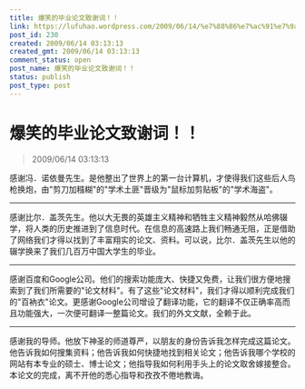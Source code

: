 ```yaml
---
title: 爆笑的毕业论文致谢词！！
link: https://lufuhao.wordpress.com/2009/06/14/%e7%88%86%e7%ac%91%e7%9a%84%e6%af%95%e4%b8%9a%e8%ae%ba%e6%96%87%e8%87%b4%e8%b0%a2%e8%af%8d%ef%bc%81%ef%bc%81/
post_id: 230
created: 2009/06/14 03:13:13
created_gmt: 2009/06/14 03:13:13
comment_status: open
post_name: 爆笑的毕业论文致谢词！！
status: publish
post_type: post
---
```


# 爆笑的毕业论文致谢词！！

> 2009/06/14 03:13:13

 

感谢冯．诺依曼先生。是他整出了世界上的第一台计算机，才使得我们这些后人鸟枪换炮，由"剪刀加糨糊"的"学术土匪"晋级为"鼠标加剪贴板"的"学术海盗"。

***

感谢比尔．盖茨先生。他以大无畏的英雄主义精神和牺牲主义精神毅然从哈佛辍学，将人类的历史推进到了信息时代。在信息的高速路上我们畅通无阻，正是借助了网络我们才得以找到了丰富翔实的论文、资料。可以说，比尔．盖茨先生以他的辍学换来了我们几百万中国大学生的毕业。

***

感谢百度和Google公司。他们的搜索功能庞大、快捷又免费，让我们很方便地搜索到了我们所需要的"论文材料"。有了这些"论文材料"，我们才得以顺利完成我们的"百衲衣"论文。更感谢Google公司增设了翻译功能，它的翻译不仅正确率高而且功能强大，一次便可翻译一整篇论文。我们的外文文献，全赖于此。

***

感谢我的导师。他放下神圣的师道尊严，以朋友的身份告诉我怎样完成这篇论文。他告诉我如何搜集资料；他告诉我如何快捷地找到相关论文；他告诉我哪个学校的网站有本专业的硕士、博士论文；他指导我如何利用手头上的论文取舍嫁接整合。本论文的完成，离不开他的悉心指导和孜孜不倦地教诲。
